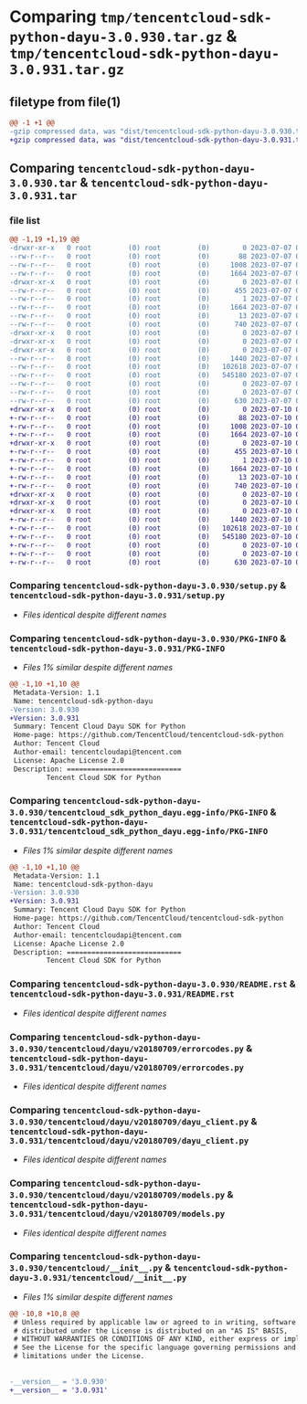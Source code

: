 # Comparing `tmp/tencentcloud-sdk-python-dayu-3.0.930.tar.gz` & `tmp/tencentcloud-sdk-python-dayu-3.0.931.tar.gz`

## filetype from file(1)

```diff
@@ -1 +1 @@
-gzip compressed data, was "dist/tencentcloud-sdk-python-dayu-3.0.930.tar", last modified: Fri Jul  7 00:22:02 2023, max compression
+gzip compressed data, was "dist/tencentcloud-sdk-python-dayu-3.0.931.tar", last modified: Mon Jul 10 00:38:37 2023, max compression
```

## Comparing `tencentcloud-sdk-python-dayu-3.0.930.tar` & `tencentcloud-sdk-python-dayu-3.0.931.tar`

### file list

```diff
@@ -1,19 +1,19 @@
-drwxr-xr-x   0 root         (0) root         (0)        0 2023-07-07 00:22:02.000000 tencentcloud-sdk-python-dayu-3.0.930/
--rw-r--r--   0 root         (0) root         (0)       88 2023-07-07 00:22:02.000000 tencentcloud-sdk-python-dayu-3.0.930/setup.cfg
--rw-r--r--   0 root         (0) root         (0)     1008 2023-07-07 00:22:02.000000 tencentcloud-sdk-python-dayu-3.0.930/setup.py
--rw-r--r--   0 root         (0) root         (0)     1664 2023-07-07 00:22:02.000000 tencentcloud-sdk-python-dayu-3.0.930/PKG-INFO
-drwxr-xr-x   0 root         (0) root         (0)        0 2023-07-07 00:22:02.000000 tencentcloud-sdk-python-dayu-3.0.930/tencentcloud_sdk_python_dayu.egg-info/
--rw-r--r--   0 root         (0) root         (0)      455 2023-07-07 00:22:02.000000 tencentcloud-sdk-python-dayu-3.0.930/tencentcloud_sdk_python_dayu.egg-info/SOURCES.txt
--rw-r--r--   0 root         (0) root         (0)        1 2023-07-07 00:22:02.000000 tencentcloud-sdk-python-dayu-3.0.930/tencentcloud_sdk_python_dayu.egg-info/dependency_links.txt
--rw-r--r--   0 root         (0) root         (0)     1664 2023-07-07 00:22:02.000000 tencentcloud-sdk-python-dayu-3.0.930/tencentcloud_sdk_python_dayu.egg-info/PKG-INFO
--rw-r--r--   0 root         (0) root         (0)       13 2023-07-07 00:22:02.000000 tencentcloud-sdk-python-dayu-3.0.930/tencentcloud_sdk_python_dayu.egg-info/top_level.txt
--rw-r--r--   0 root         (0) root         (0)      740 2023-07-07 00:22:02.000000 tencentcloud-sdk-python-dayu-3.0.930/README.rst
-drwxr-xr-x   0 root         (0) root         (0)        0 2023-07-07 00:22:02.000000 tencentcloud-sdk-python-dayu-3.0.930/tencentcloud/
-drwxr-xr-x   0 root         (0) root         (0)        0 2023-07-07 00:22:02.000000 tencentcloud-sdk-python-dayu-3.0.930/tencentcloud/dayu/
-drwxr-xr-x   0 root         (0) root         (0)        0 2023-07-07 00:22:02.000000 tencentcloud-sdk-python-dayu-3.0.930/tencentcloud/dayu/v20180709/
--rw-r--r--   0 root         (0) root         (0)     1440 2023-07-07 00:22:02.000000 tencentcloud-sdk-python-dayu-3.0.930/tencentcloud/dayu/v20180709/errorcodes.py
--rw-r--r--   0 root         (0) root         (0)   102618 2023-07-07 00:22:02.000000 tencentcloud-sdk-python-dayu-3.0.930/tencentcloud/dayu/v20180709/dayu_client.py
--rw-r--r--   0 root         (0) root         (0)   545180 2023-07-07 00:22:02.000000 tencentcloud-sdk-python-dayu-3.0.930/tencentcloud/dayu/v20180709/models.py
--rw-r--r--   0 root         (0) root         (0)        0 2023-07-07 00:22:02.000000 tencentcloud-sdk-python-dayu-3.0.930/tencentcloud/dayu/v20180709/__init__.py
--rw-r--r--   0 root         (0) root         (0)        0 2023-07-07 00:22:02.000000 tencentcloud-sdk-python-dayu-3.0.930/tencentcloud/dayu/__init__.py
--rw-r--r--   0 root         (0) root         (0)      630 2023-07-07 00:22:02.000000 tencentcloud-sdk-python-dayu-3.0.930/tencentcloud/__init__.py
+drwxr-xr-x   0 root         (0) root         (0)        0 2023-07-10 00:38:37.000000 tencentcloud-sdk-python-dayu-3.0.931/
+-rw-r--r--   0 root         (0) root         (0)       88 2023-07-10 00:38:37.000000 tencentcloud-sdk-python-dayu-3.0.931/setup.cfg
+-rw-r--r--   0 root         (0) root         (0)     1008 2023-07-10 00:38:37.000000 tencentcloud-sdk-python-dayu-3.0.931/setup.py
+-rw-r--r--   0 root         (0) root         (0)     1664 2023-07-10 00:38:37.000000 tencentcloud-sdk-python-dayu-3.0.931/PKG-INFO
+drwxr-xr-x   0 root         (0) root         (0)        0 2023-07-10 00:38:37.000000 tencentcloud-sdk-python-dayu-3.0.931/tencentcloud_sdk_python_dayu.egg-info/
+-rw-r--r--   0 root         (0) root         (0)      455 2023-07-10 00:38:37.000000 tencentcloud-sdk-python-dayu-3.0.931/tencentcloud_sdk_python_dayu.egg-info/SOURCES.txt
+-rw-r--r--   0 root         (0) root         (0)        1 2023-07-10 00:38:37.000000 tencentcloud-sdk-python-dayu-3.0.931/tencentcloud_sdk_python_dayu.egg-info/dependency_links.txt
+-rw-r--r--   0 root         (0) root         (0)     1664 2023-07-10 00:38:37.000000 tencentcloud-sdk-python-dayu-3.0.931/tencentcloud_sdk_python_dayu.egg-info/PKG-INFO
+-rw-r--r--   0 root         (0) root         (0)       13 2023-07-10 00:38:37.000000 tencentcloud-sdk-python-dayu-3.0.931/tencentcloud_sdk_python_dayu.egg-info/top_level.txt
+-rw-r--r--   0 root         (0) root         (0)      740 2023-07-10 00:38:37.000000 tencentcloud-sdk-python-dayu-3.0.931/README.rst
+drwxr-xr-x   0 root         (0) root         (0)        0 2023-07-10 00:38:37.000000 tencentcloud-sdk-python-dayu-3.0.931/tencentcloud/
+drwxr-xr-x   0 root         (0) root         (0)        0 2023-07-10 00:38:37.000000 tencentcloud-sdk-python-dayu-3.0.931/tencentcloud/dayu/
+drwxr-xr-x   0 root         (0) root         (0)        0 2023-07-10 00:38:37.000000 tencentcloud-sdk-python-dayu-3.0.931/tencentcloud/dayu/v20180709/
+-rw-r--r--   0 root         (0) root         (0)     1440 2023-07-10 00:38:37.000000 tencentcloud-sdk-python-dayu-3.0.931/tencentcloud/dayu/v20180709/errorcodes.py
+-rw-r--r--   0 root         (0) root         (0)   102618 2023-07-10 00:38:37.000000 tencentcloud-sdk-python-dayu-3.0.931/tencentcloud/dayu/v20180709/dayu_client.py
+-rw-r--r--   0 root         (0) root         (0)   545180 2023-07-10 00:38:37.000000 tencentcloud-sdk-python-dayu-3.0.931/tencentcloud/dayu/v20180709/models.py
+-rw-r--r--   0 root         (0) root         (0)        0 2023-07-10 00:38:37.000000 tencentcloud-sdk-python-dayu-3.0.931/tencentcloud/dayu/v20180709/__init__.py
+-rw-r--r--   0 root         (0) root         (0)        0 2023-07-10 00:38:37.000000 tencentcloud-sdk-python-dayu-3.0.931/tencentcloud/dayu/__init__.py
+-rw-r--r--   0 root         (0) root         (0)      630 2023-07-10 00:38:37.000000 tencentcloud-sdk-python-dayu-3.0.931/tencentcloud/__init__.py
```

### Comparing `tencentcloud-sdk-python-dayu-3.0.930/setup.py` & `tencentcloud-sdk-python-dayu-3.0.931/setup.py`

 * *Files identical despite different names*

### Comparing `tencentcloud-sdk-python-dayu-3.0.930/PKG-INFO` & `tencentcloud-sdk-python-dayu-3.0.931/PKG-INFO`

 * *Files 1% similar despite different names*

```diff
@@ -1,10 +1,10 @@
 Metadata-Version: 1.1
 Name: tencentcloud-sdk-python-dayu
-Version: 3.0.930
+Version: 3.0.931
 Summary: Tencent Cloud Dayu SDK for Python
 Home-page: https://github.com/TencentCloud/tencentcloud-sdk-python
 Author: Tencent Cloud
 Author-email: tencentcloudapi@tencent.com
 License: Apache License 2.0
 Description: ============================
         Tencent Cloud SDK for Python
```

### Comparing `tencentcloud-sdk-python-dayu-3.0.930/tencentcloud_sdk_python_dayu.egg-info/PKG-INFO` & `tencentcloud-sdk-python-dayu-3.0.931/tencentcloud_sdk_python_dayu.egg-info/PKG-INFO`

 * *Files 1% similar despite different names*

```diff
@@ -1,10 +1,10 @@
 Metadata-Version: 1.1
 Name: tencentcloud-sdk-python-dayu
-Version: 3.0.930
+Version: 3.0.931
 Summary: Tencent Cloud Dayu SDK for Python
 Home-page: https://github.com/TencentCloud/tencentcloud-sdk-python
 Author: Tencent Cloud
 Author-email: tencentcloudapi@tencent.com
 License: Apache License 2.0
 Description: ============================
         Tencent Cloud SDK for Python
```

### Comparing `tencentcloud-sdk-python-dayu-3.0.930/README.rst` & `tencentcloud-sdk-python-dayu-3.0.931/README.rst`

 * *Files identical despite different names*

### Comparing `tencentcloud-sdk-python-dayu-3.0.930/tencentcloud/dayu/v20180709/errorcodes.py` & `tencentcloud-sdk-python-dayu-3.0.931/tencentcloud/dayu/v20180709/errorcodes.py`

 * *Files identical despite different names*

### Comparing `tencentcloud-sdk-python-dayu-3.0.930/tencentcloud/dayu/v20180709/dayu_client.py` & `tencentcloud-sdk-python-dayu-3.0.931/tencentcloud/dayu/v20180709/dayu_client.py`

 * *Files identical despite different names*

### Comparing `tencentcloud-sdk-python-dayu-3.0.930/tencentcloud/dayu/v20180709/models.py` & `tencentcloud-sdk-python-dayu-3.0.931/tencentcloud/dayu/v20180709/models.py`

 * *Files identical despite different names*

### Comparing `tencentcloud-sdk-python-dayu-3.0.930/tencentcloud/__init__.py` & `tencentcloud-sdk-python-dayu-3.0.931/tencentcloud/__init__.py`

 * *Files 1% similar despite different names*

```diff
@@ -10,8 +10,8 @@
 # Unless required by applicable law or agreed to in writing, software
 # distributed under the License is distributed on an "AS IS" BASIS,
 # WITHOUT WARRANTIES OR CONDITIONS OF ANY KIND, either express or implied.
 # See the License for the specific language governing permissions and
 # limitations under the License.
 
 
-__version__ = '3.0.930'
+__version__ = '3.0.931'
```

